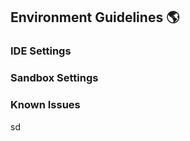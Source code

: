 ## Environment Guidelines :earth_americas:

### IDE Settings

### Sandbox Settings

### Known Issues

sd